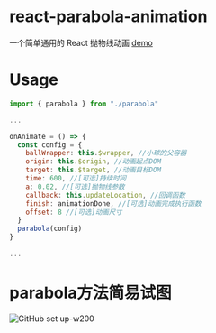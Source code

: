 # react-parabola-animation
一个简单通用的 React 抛物线动画
[demo](https://codesandbox.io/embed/moyy2n9v5p)

# Usage
```js
import { parabola } from "./parabola"

...

onAnimate = () => {
  const config = {
    ballWrapper: this.$wrapper, //小球的父容器
    origin: this.$origin, //动画起点DOM
    target: this.$target, //动画目标DOM
    time: 600, //[可选]持续时间
    a: 0.02, //[可选]抛物线参数
    callback: this.updateLocation, //回调函数
    finish: animationDone, //[可选]动画完成执行函数
    offset: 8 //[可选]动画尺寸
  }
  parabola(config)
}
  
...
```

# parabola方法简易试图

![GitHub set up-w200](http://ocpsim59s.bkt.clouddn.com/parabola.png)
